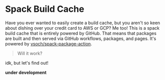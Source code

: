 # Spack Build Cache

Have you ever wanted to easily create a build cache, but you aren't so keen about
dishing over your credit card to AWS or GCP? Me too! This is a spack build cache
that is entirely powered by GitHub. That means that packages are built and then
served via GitHub workflows, packages, and pages. It's powered by 
[vsoch/spack-package-action](https://github.com/vsoch/spack-package-action).

> Will it work?

idk, but let's find out!

**under development**
